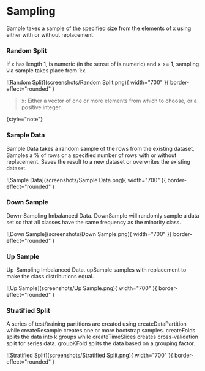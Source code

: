 # Sampling

Sample takes a sample of the specified size from the elements of x using either with or without replacement.

### Random Split
If x has length 1, is numeric (in the sense of is.numeric) and x >= 1, sampling via sample takes place from 1:x.

![Random Split](screenshots/Random Split.png){ width="700" }{ border-effect="rounded" }

>x: Either a vector of one or more elements from which to choose, or a positive integer.
> 
{style="note"}

### Sample Data
Sample Data takes a random sample of the rows from the existing dataset. Samples a % of rows or a specified number of rows with or without replacement. Saves the result to a new dataset or overwrites the existing dataset.

![Sample Data](screenshots/Sample Data.png){ width="700" }{ border-effect="rounded" }

### Down Sample
Down-Sampling Imbalanced Data. DownSample will randomly sample a data set so that all classes have the same frequency as the minority class.

![Down Sample](screenshots/Down Sample.png){ width="700" }{ border-effect="rounded" }

### Up Sample
Up-Sampling Imbalanced Data. upSample samples with replacement to make the class distributions equal.

![Up Sample](screenshots/Up Sample.png){ width="700" }{ border-effect="rounded" }

### Stratified Split
A series of test/training partitions are created using createDataPartition while createResample creates one or more bootstrap samples. createFolds splits the data into k groups while createTimeSlices creates cross-validation split for series data. groupKFold splits the data based on a grouping factor.

![Stratified Split](screenshots/Stratified Split.png){ width="700" }{ border-effect="rounded" }
